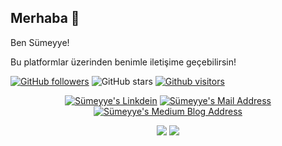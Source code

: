 
## Merhaba 👋
Ben Sümeyye! 

Bu platformlar üzerinden benimle iletişime geçebilirsin! 

[![GitHub followers](https://img.shields.io/github/followers/sumeyyekaratekin?style=social)](https://github.com/sumeyyekaratekin?tab=followers)
![GitHub stars](https://img.shields.io/github/stars/sumeyyekaratekin?style=social)
[![Github visitors](https://visitor-badge.glitch.me/badge?page_id=sumeyyekaratekin.visitor-badge)](https://GitHub.com/sumeyyekaratekin/StrapDown.js/stargazers/)


<p align="center">
  <a href="https://www.linkedin.com/in/sumeyyekaratekin/" target="_blank" rel="nofollow"><img alt="Sümeyye's Linkdein" src="https://img.shields.io/badge/LinkedIn-0077B5?style=for-the-badge&logo=linkedin&logoColor=white" /></a>
  <a href="mailto:sumeyyekaratekin96@gmail.com" target="_blank" rel="nofollow"><img alt="Sümeyye's Mail Address" src="https://img.shields.io/badge/Gmail-D14836?style=for-the-badge&logo=gmail&logoColor=white" /></a>
  <a href="https://sumeyyekaratekin.medium.com/" target="_blank" rel="nofollow"><img alt="Sümeyye's Medium Blog Address" src="https://img.shields.io/badge/Medium-12100E?style=for-the-badge&logo=medium&logoColor=white" /></a>


</p>

<p align="center">
  <img src="https://github-readme-stats.vercel.app/api?username=sumeyyekaratekin&count_private=true&show_icons=true&theme=tokyonight">
  <img src="https://github-readme-stats.vercel.app/api/top-langs/?username=sumeyyekaratekin&hide=html,python,jupyter notebook&layout=compact&show_icons=true&theme=tokyonight">
</p>


